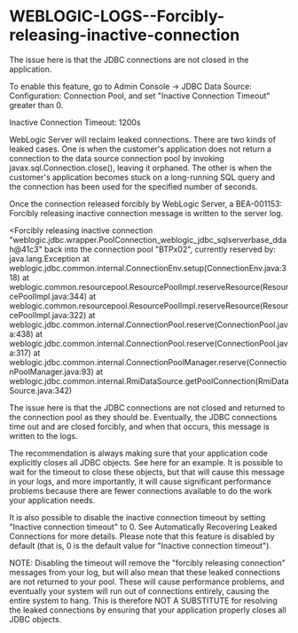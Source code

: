 # WEBLOGIC-LOGS--Forcibly-releasing-inactive-connection
The issue here is that the JDBC connections are not closed in the application.

To enable this feature, go to Admin Console -> JDBC Data Source: Configuration: Connection Pool, and set "Inactive Connection Timeout" greater than 0.

Inactive Connection Timeout:	1200s

WebLogic Server will reclaim leaked connections. There are two kinds of leaked cases. One is when the customer's application does not return a connection to the data source connection pool by invoking javax.sql.Connection.close(), leaving it orphaned. The other is when the customer's application becomes stuck on a long-running SQL query and the connection has been used for the specified number of seconds.

Once the connection released forcibly by WebLogic Server, a BEA-001153: Forcibly releasing inactive connection message is written to the server log.

<BEA-001153> <Forcibly releasing inactive connection "weblogic.jdbc.wrapper.PoolConnection_weblogic_jdbc_sqlserverbase_ddah@41c3" back into the connection pool "BTPx02", currently reserved by: java.lang.Exception
  at weblogic.jdbc.common.internal.ConnectionEnv.setup(ConnectionEnv.java:318)
  at weblogic.common.resourcepool.ResourcePoolImpl.reserveResource(ResourcePoolImpl.java:344)
  at weblogic.common.resourcepool.ResourcePoolImpl.reserveResource(ResourcePoolImpl.java:322)
  at weblogic.jdbc.common.internal.ConnectionPool.reserve(ConnectionPool.java:438)
  at weblogic.jdbc.common.internal.ConnectionPool.reserve(ConnectionPool.java:317)
  at weblogic.jdbc.common.internal.ConnectionPoolManager.reserve(ConnectionPoolManager.java:93)
  at weblogic.jdbc.common.internal.RmiDataSource.getPoolConnection(RmiDataSource.java:342)
  
  The issue here is that the JDBC connections are not closed and returned to the connection pool as they should be. Eventually, the JDBC connections time out and are closed forcibly, and when that occurs, this message is written to the logs.
  
  The recommendation is always making sure that your application code explicitly closes all JDBC objects. See here for an example. It is possible to wait for the timeout to close these objects, but that will cause this message in your logs, and more importantly, it will cause significant performance problems because there are fewer connections available to do the work your application needs.

It is also possible to disable the inactive connection timeout by setting "Inactive connection timeout" to 0. See Automatically Recovering Leaked Connections for more details. Please note that this feature is disabled by default (that is, 0 is the default value for "Inactive connection timeout").

NOTE: Disabling the timeout will remove the "forcibly releasing connection" messages from your log, but will also mean that these leaked connections are not returned to your pool. These will cause performance problems, and eventually your system will run out of connections entirely, causing the entire system to hang. This is therefore NOT A SUBSTITUTE for resolving the leaked connections by ensuring that your application properly closes all JDBC objects.
